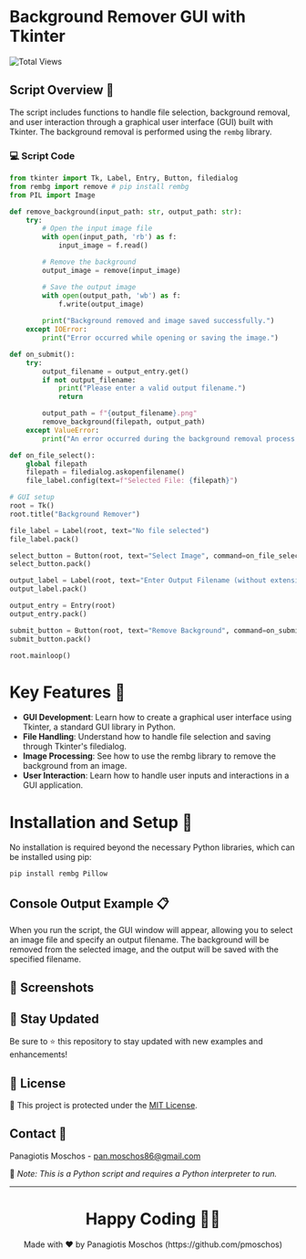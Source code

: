 # Background Remover GUI with Tkinter

![Total Views](https://views.whatilearened.today/views/github/pmoschos/pmoschos.svg)

## Script Overview 📘

The script includes functions to handle file selection, background removal, and user interaction through a graphical user interface (GUI) built with Tkinter. The background removal is performed using the `rembg` library.

### :computer: Script Code

```python
from tkinter import Tk, Label, Entry, Button, filedialog
from rembg import remove # pip install rembg
from PIL import Image

def remove_background(input_path: str, output_path: str):
    try:
        # Open the input image file
        with open(input_path, 'rb') as f:
            input_image = f.read()

        # Remove the background
        output_image = remove(input_image)

        # Save the output image
        with open(output_path, 'wb') as f:
            f.write(output_image)
        
        print("Background removed and image saved successfully.")
    except IOError:
        print("Error occurred while opening or saving the image.")

def on_submit():
    try:
        output_filename = output_entry.get()
        if not output_filename:
            print("Please enter a valid output filename.")
            return

        output_path = f"{output_filename}.png"
        remove_background(filepath, output_path)
    except ValueError:
        print("An error occurred during the background removal process.")

def on_file_select():
    global filepath
    filepath = filedialog.askopenfilename()
    file_label.config(text=f"Selected File: {filepath}")

# GUI setup
root = Tk()
root.title("Background Remover")

file_label = Label(root, text="No file selected")
file_label.pack()

select_button = Button(root, text="Select Image", command=on_file_select)
select_button.pack()

output_label = Label(root, text="Enter Output Filename (without extension):")
output_label.pack()

output_entry = Entry(root)
output_entry.pack()

submit_button = Button(root, text="Remove Background", command=on_submit)
submit_button.pack()

root.mainloop()
```

# Key Features 🌟
- **GUI Development**: Learn how to create a graphical user interface using Tkinter, a standard GUI library in Python.
- **File Handling**: Understand how to handle file selection and saving through Tkinter's filedialog.
- **Image Processing**: See how to use the rembg library to remove the background from an image.
- **User Interaction**: Learn how to handle user inputs and interactions in a GUI application.

# Installation and Setup 🚀
No installation is required beyond the necessary Python libraries, which can be installed using pip:

```bash
pip install rembg Pillow
```

## Console Output Example 📋
When you run the script, the GUI window will appear, allowing you to select an image file and specify an output filename. The background will be removed from the selected image, and the output will be saved with the specified filename.

## 📸 Screenshots


## 📢 Stay Updated

Be sure to ⭐ this repository to stay updated with new examples and enhancements!

## 📄 License
🔐 This project is protected under the [MIT License](https://mit-license.org/).


## Contact 📧
Panagiotis Moschos - pan.moschos86@gmail.com

🔗 *Note: This is a Python script and requires a Python interpreter to run.*

---
<h1 align=center>Happy Coding 👨‍💻 </h1>

<p align="center">
  Made with ❤️ by Panagiotis Moschos (https://github.com/pmoschos)
</p>